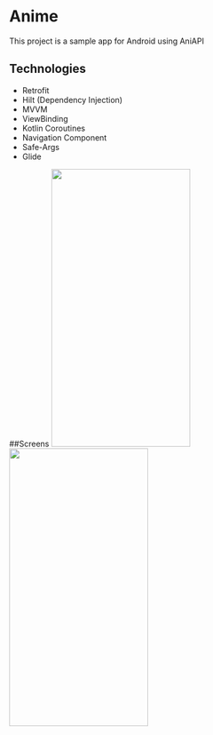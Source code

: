 # Anime
This project is a sample app for Android using AniAPI

## Technologies
- Retrofit
- Hilt (Dependency Injection)
- MVVM
- ViewBinding
- Kotlin Coroutines
- Navigation Component
- Safe-Args
- Glide

##Screens
<img src="https://user-images.githubusercontent.com/45658549/143136586-41f27f94-c3a0-49a8-ae90-becba2d53230.gif" height="500px" width="250px"/>
<img src="https://user-images.githubusercontent.com/45658549/143136740-7417c671-783b-4c0a-a93a-da71b45edfbc.gif" height="500px" width="250px"/>
